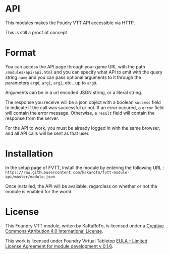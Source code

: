 # API

This modules makes the Foudry VTT API accessible via HTTP.

This is still a proof of concept

# Format

You can access the API page through your game URL with the path `/modules/api/api.html` and you can specify what API to emit with the query string `name` and you can pass optional arguments to it through the parameters `arg0`, `arg1`, `arg2`, etc.. up to `arg9`.

Arguments can be in a url encoded JSON string, or a literal string.

The response you receive will be a json object with a boolean `success` field to indicate if the call was successful or not. If an error occured, a `error` field will contain the error message. Otherwise, a `result` field will contain the response from the server.

For the API to work, you must be already logged in with the same browser, and all API calls will be sent as that user.

# Installation
In the setup page of FVTT, Install the module by entering the following URL : `https://raw.githubusercontent.com/kakaroto/fvtt-module-api/master/module.json`

Once installed, the API will be available, regardless on whether or not the module is enabled for the world.

# License
This Foundry VTT module, writen by KaKaRoTo, is licensed under a [Creative Commons Attribution 4.0 International License](http://creativecommons.org/licenses/by/4.0/).

This work is licensed under Foundry Virtual Tabletop [EULA - Limited License Agreement for module development v 0.1.6](http://foundryvtt.com/pages/license.html).
